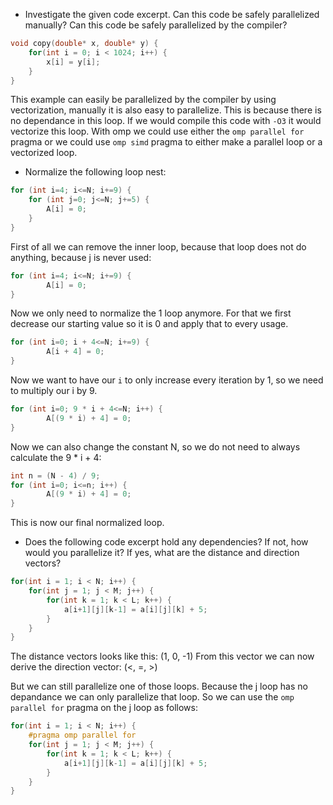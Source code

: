 - Investigate the given code excerpt. Can this code be safely parallelized manually? Can this code be safely parallelized by the compiler?
```c
void copy(double* x, double* y) {
    for(int i = 0; i < 1024; i++) {
        x[i] = y[i];
    }
}
```

This example can easily be parallelized by the compiler by using vectorization, manually it is also easy to parallelize.
This is because there is no dependance in this loop.
If we would compile this code with `-O3` it would vectorize this loop. With omp we could use either the `omp parallel for` pragma or we could use `omp simd` pragma to either make a parallel loop or a vectorized loop.


- Normalize the following loop nest:
```c
for (int i=4; i<=N; i+=9) {
    for (int j=0; j<=N; j+=5) {
        A[i] = 0;
    }
}
```

First of all we can remove the inner loop, because that loop does not do anything, because j is never used:
```c
for (int i=4; i<=N; i+=9) {
        A[i] = 0;
}
```

Now we only need to normalize the 1 loop anymore.
For that we first decrease our starting value so it is 0 and apply that to every usage.

```c
for (int i=0; i + 4<=N; i+=9) {
        A[i + 4] = 0;
}
```

Now we want to have our `i` to only increase every iteration by 1, so we need to multiply our i by 9.

```c
for (int i=0; 9 * i + 4<=N; i++) {
        A[(9 * i) + 4] = 0;
}
```

Now we can also change the constant N, so we do not need to always calculate the 9 * i + 4:

```c
int n = (N - 4) / 9;
for (int i=0; i<=n; i++) {
        A[(9 * i) + 4] = 0;
}
```

This is now our final normalized loop.


- Does the following code excerpt hold any dependencies? If not, how would you parallelize it? If yes, what are the distance and direction vectors?
```c
for(int i = 1; i < N; i++) {
    for(int j = 1; j < M; j++) {
        for(int k = 1; k < L; k++) {
            a[i+1][j][k-1] = a[i][j][k] + 5;
        }
    }
}
```

The distance vectors looks like this: (1, 0, -1)
From this vector we can now derive the direction vector: (<, =, >)

But we can still parallelize one of those loops.
Because the j loop has no depandance we can only parallelize that loop. So we can use the `omp parallel for` pragma on the j loop as follows:

```c
for(int i = 1; i < N; i++) {
    #pragma omp parallel for
    for(int j = 1; j < M; j++) {
        for(int k = 1; k < L; k++) {
            a[i+1][j][k-1] = a[i][j][k] + 5;
        }
    }
}
```
